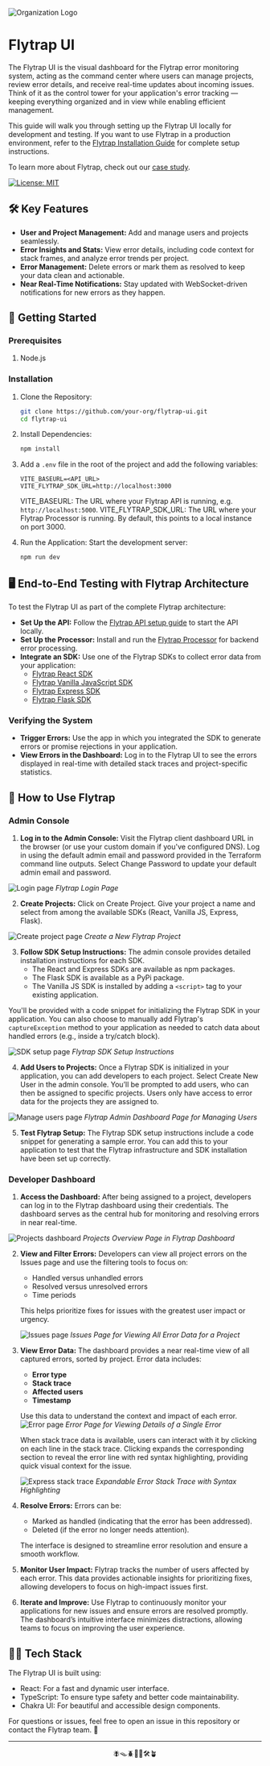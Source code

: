 ![Organization Logo](https://raw.githubusercontent.com/getflytrap/.github/main/profile/flytrap_logo.png)

# Flytrap UI
The Flytrap UI is the visual dashboard for the Flytrap error monitoring system, acting as the command center where users can manage projects, review error details, and receive real-time updates about incoming issues. Think of it as the control tower for your application's error tracking — keeping everything organized and in view while enabling efficient management.

This guide will walk you through setting up the Flytrap UI locally for development and testing. If you want to use Flytrap in a production environment, refer to the [Flytrap Installation Guide](https://github.com/getflytrap/flytrap_terraform) for complete setup instructions.

To learn more about Flytrap, check out our [case study](https://getflytrap.github.io/).

[![License: MIT](https://img.shields.io/badge/License-MIT-yellow.svg)](https://opensource.org/licenses/MIT)

## 🛠️ Key Features
- **User and Project Management:** Add and manage users and projects seamlessly.
- **Error Insights and Stats:** View error details, including code context for stack frames, and analyze error trends per project.
- **Error Management:** Delete errors or mark them as resolved to keep your data clean and actionable.
- **Near Real-Time Notifications:** Stay updated with WebSocket-driven notifications for new errors as they happen.

## 🚀 Getting Started
### Prerequisites
1. Node.js

### Installation
1. Clone the Repository:

    ```bash
    git clone https://github.com/your-org/flytrap-ui.git
    cd flytrap-ui
    ```

2. Install Dependencies:

    ```bash
    npm install
    ```

3. Add a `.env` file in the root of the project and add the following variables:

    ```plaintext
    VITE_BASEURL=<API_URL>
    VITE_FLYTRAP_SDK_URL=http://localhost:3000
    ```

    VITE_BASEURL: The URL where your Flytrap API is running, e.g. `http://localhost:5000`.
    VITE_FLYTRAP_SDK_URL: The URL where your Flytrap Processor is running. By default, this points to a local instance on port 3000.  

4. Run the Application: Start the development server:

    ```bash
    npm run dev
    ```

## 🖥️ End-to-End Testing with Flytrap Architecture

To test the Flytrap UI as part of the complete Flytrap architecture:

- **Set Up the API:** Follow the [Flytrap API setup guide](https://github.com/getflytrap/flytrap_api) to start the API locally.
- **Set Up the Processor:** Install and run the [Flytrap Processor](https://github.com/getflytrap/flytrap_processor) for backend error processing.
- **Integrate an SDK:** Use one of the Flytrap SDKs to collect error data from your application:  
  - [Flytrap React SDK](https://github.com/getflytrap/flytrap_react)  
  - [Flytrap Vanilla JavaScript SDK](https://github.com/getflytrap/flytrap_javascript)  
  - [Flytrap Express SDK](https://github.com/getflytrap/flytrap_express)  
  - [Flytrap Flask SDK](https://github.com/getflytrap/flytrap_flask)  

### Verifying the System
- **Trigger Errors:** Use the app in which you integrated the SDK to generate errors or promise rejections in your application.
- **View Errors in the Dashboard:** Log in to the Flytrap UI to see the errors displayed in real-time with detailed stack traces and project-specific statistics.

## 📗 How to Use Flytrap

### Admin Console

1. **Log in to the Admin Console:** Visit the Flytrap client dashboard URL in the browser (or use your custom domain if you've configured DNS). Log in
using the default admin email and password provided in the Terraform command line outputs. Select Change Password to update your default admin email and password.

![Login page](https://github.com/getflytrap/.github/blob/main/profile/loginPage.png)
*Flytrap Login Page*

2. **Create Projects:** Click on Create Project. Give your project a name and select from among the available SDKs (React,
Vanilla JS, Express, Flask).

![Create project page](https://github.com/getflytrap/.github/blob/main/profile/projectSetup.png)
*Create a New Flytrap Project*

3. **Follow SDK Setup Instructions:** The admin console provides detailed installation instructions for each SDK.
   - The React and Express SDKs are available as npm packages.
   - The Flask SDK is available as a PyPi package.
   - The Vanilla JS SDK is installed by adding a `<script>` tag to your existing application.

You'll be provided with a code snippet for initializing the Flytrap SDK in your application. You can also choose to manually add Flytrap's `captureException` method to your application as needed to catch data about handled errors (e.g., inside a try/catch block).

![SDK setup page](https://github.com/getflytrap/.github/blob/main/profile/reactSDKInstructions.png)
*Flytrap SDK Setup Instructions*

4. **Add Users to Projects:** Once a Flytrap SDK is initialized in your application, you can add developers to each project. Select Create New User in the admin console. You’ll be prompted to add users, who can then be assigned to specific projects. Users only have access to error data for the
projects they are assigned to.

![Manage users page](https://github.com/getflytrap/.github/blob/main/profile/adminConsole.png)
*Flytrap Admin Dashboard Page for Managing Users*

5. **Test Flytrap Setup:** The Flytrap SDK setup instructions include a code snippet for generating a sample error. You can add this to your application to test that the Flytrap infrastructure and SDK installation have been set up correctly.

### Developer Dashboard

1. **Access the Dashboard:** After being assigned to a project, developers can log in to the Flytrap dashboard using their credentials. The dashboard serves as the central hub for monitoring and resolving errors in near real-time.

![Projects dashboard](https://github.com/getflytrap/.github/blob/main/profile/projectsDashboard.png)
*Projects Overview Page in Flytrap Dashboard*

2. **View and Filter Errors:** Developers can view all project errors on the Issues page and use the filtering tools to focus on:
   - Handled versus unhandled errors
   - Resolved versus unresolved errors
   - Time periods

    This helps prioritize fixes for issues with the greatest user impact or urgency.

    ![Issues page](https://github.com/getflytrap/.github/blob/main/profile/issuesPage.png)
    *Issues Page for Viewing All Error Data for a Project*

3. **View Error Data:** The dashboard provides a near real-time view of all captured errors, sorted by project. Error data includes:
   - **Error type**
   - **Stack trace**
   - **Affected users**
   - **Timestamp**

   Use this data to understand the context and impact of each error.
   ![Error page](https://github.com/getflytrap/.github/blob/main/profile/errorPage.png)
   *Error Page for Viewing Details of a Single Error*

   When stack trace data is available, users can interact with it by clicking on each line in the stack trace. Clicking expands
   the corresponding section to reveal the error line with red syntax highlighting, providing quick visual context for the issue.

   ![Express stack trace](https://github.com/getflytrap/.github/blob/main/profile/expressStacktrace.png)
   *Expandable Error Stack Trace with Syntax Highlighting*

4. **Resolve Errors:** Errors can be:
   - Marked as handled (indicating that the error has been addressed).
   - Deleted (if the error no longer needs attention).

   The interface is designed to streamline error resolution and ensure a smooth workflow.

5. **Monitor User Impact:** Flytrap tracks the number of users affected by each error. This data provides actionable insights for prioritizing fixes, allowing developers to focus on high-impact issues first.

6. **Iterate and Improve:** Use Flytrap to continuously monitor your applications for new issues and ensure errors are resolved promptly. The dashboard’s intuitive interface minimizes distractions, allowing teams to focus on improving the user experience.

## 🧑‍💻 Tech Stack
The Flytrap UI is built using:

- React: For a fast and dynamic user interface.
- TypeScript: To ensure type safety and better code maintainability.
- Chakra UI: For beautiful and accessible design components.

For questions or issues, feel free to open an issue in this repository or contact the Flytrap team. 🚀

---

<div align="center">
  🪰🪤🪲🌱🚦🛠️🪴
</div>